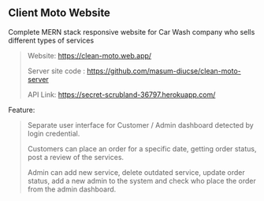 ## Client Moto Website
Complete MERN stack responsive website for Car Wash company who sells different types of services
> Website: https://clean-moto.web.app/
> 
> Server site code : https://github.com/masum-diucse/clean-moto-server
> 
>API Link: https://secret-scrubland-36797.herokuapp.com/
 

Feature:
> Separate user interface for Customer / Admin dashboard detected by login credential.
> 
> Customers can place an order for a specific date, getting order status, post a review of the services.
> 
> Admin can add new service, delete outdated service, update order status, add a new admin to the system and check who place the order from the admin dashboard.
